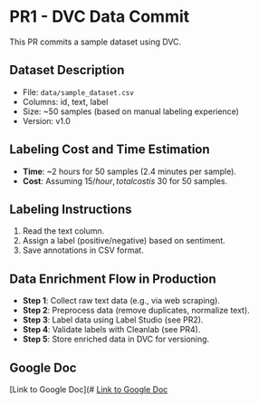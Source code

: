 ﻿# PR1 - DVC Data Commit

This PR commits a sample dataset using DVC.

## Dataset Description
- File: `data/sample_dataset.csv`
- Columns: id, text, label
- Size: ~50 samples (based on manual labeling experience)
- Version: v1.0

## Labeling Cost and Time Estimation
- **Time**: ~2 hours for 50 samples (2.4 minutes per sample).
- **Cost**: Assuming $15/hour, total cost is ~$30 for 50 samples.

## Labeling Instructions
1. Read the text column.
2. Assign a label (positive/negative) based on sentiment.
3. Save annotations in CSV format.

## Data Enrichment Flow in Production
- **Step 1**: Collect raw text data (e.g., via web scraping).
- **Step 2**: Preprocess data (remove duplicates, normalize text).
- **Step 3**: Label data using Label Studio (see PR2).
- **Step 4**: Validate labels with Cleanlab (see PR4).
- **Step 5**: Store enriched data in DVC for versioning.

## Google Doc
[Link to Google Doc](# [Link to Google Doc](https://docs.google.com/document/d/1wIEtSHri2KdLumByjjXU53WLuqK94M_WC0xkwnyimy8)